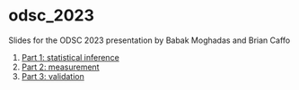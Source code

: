 # odsc_2023

Slides for the ODSC 2023 presentation by Babak Moghadas and Brian Caffo

1. [Part 1: statistical inference](https://smart-stats.github.io/odsc_2023/part_1_pyglide.html#/)
2. [Part 2: measurement](https://smart-stats.github.io/odsc_2023/part_2_pyglide.html#/)
3. [Part 3: validation](https://smart-stats.github.io/odsc_2023/part_3_pyglide.html#/)
